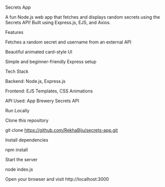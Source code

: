 Secrets App

A fun Node.js web app that fetches and displays random secrets using the Secrets API!
Built using Express.js, EJS, and Axios.

Features

Fetches a random secret and username from an external API

Beautiful animated card-style UI

Simple and beginner-friendly Express setup

Tech Stack

Backend: Node.js, Express.js

Frontend: EJS Templates, CSS Animations

API Used: App Brewery Secrets API

Run Locally

Clone this repository

git clone https://github.com/RekhaBiju/secrets-app.git


Install dependencies

npm install


Start the server

node index.js


Open your browser and visit
http://localhost:3000
